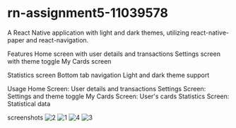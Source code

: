 # rn-assignment5-11039578

A React Native application with light and dark themes, utilizing react-native-paper and react-navigation.

Features
Home screen with user details and transactions
Settings screen with theme toggle
My Cards screen

Statistics screen
Bottom tab navigation
Light and dark theme support

Usage
Home Screen: User details and transactions
Settings Screen: Settings and theme toggle
My Cards Screen: User's cards
Statistics Screen: Statistical data

screenshots
![2](https://github.com/Stephenamankwa/rn-assignment5-11039578/assets/160183785/63355466-dbc1-444d-b102-7a67e237572f)
![1](https://github.com/Stephenamankwa/rn-assignment5-11039578/assets/160183785/d7d11531-a246-4a7d-8b09-272ac5aaf294)
![4](https://github.com/Stephenamankwa/rn-assignment5-11039578/assets/160183785/c062ba69-bb31-4305-aa70-e941e25fc395)
![3](https://github.com/Stephenamankwa/rn-assignment5-11039578/assets/160183785/743ab0ac-a5d1-40dc-8118-5dbbbe677d25)

